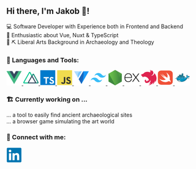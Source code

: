 ## Hi there, I'm Jakob 👋!

💻 Software Developer with Experience both in Frontend and Backend  
🤩 Enthusiastic about Vue, Nuxt & TypeScript  
📖 ⛏ Liberal Arts Background in Archaeology and Theology  
  

### 🧰 Languages and Tools:
<a href="https://vuejs.org/" target="_blank" rel="noreferrer"> 
    <img src="https://raw.githubusercontent.com/devicons/devicon/master/icons/vuejs/vuejs-original.svg" alt="vuejs" width="40" height="40"/>
</a>
<a href="https://nuxt.com" target="_blank" rel="noreferrer"> 
    <img src="https://raw.githubusercontent.com/devicons/devicon/master/icons/nuxtjs/nuxtjs-original.svg" alt="nuxtjs" width="40" height="40"/>
</a>
<a href="https://www.typescriptlang.org/" target="_blank" rel="noreferrer"> 
    <img src="https://raw.githubusercontent.com/devicons/devicon/master/icons/typescript/typescript-original.svg" alt="typescript" width="40" height="40"/>
</a>
<a href="https://developer.mozilla.org/en-US/docs/Web/JavaScript" target="_blank" rel="noreferrer"> 
    <img src="https://raw.githubusercontent.com/devicons/devicon/master/icons/javascript/javascript-original.svg" alt="javascript" width="40" height="40"/>
</a>
<a href="https://vuetifyjs.com/" target="_blank" rel="noreferrer"> 
    <img src="https://raw.githubusercontent.com/devicons/devicon/master/icons/vuetify/vuetify-original.svg" alt="docker" width="40" height="40"/>
</a>
<a href="https://tailwindcss.com" target="_blank" rel="noreferrer"> 
    <img src="https://raw.githubusercontent.com/devicons/devicon/master/icons/tailwindcss/tailwindcss-original.svg" alt="docker" width="40" height="40"/>
</a>
<a href="https://nodejs.org" target="_blank" rel="noreferrer"> 
    <img src="https://raw.githubusercontent.com/devicons/devicon/master/icons/nodejs/nodejs-original.svg" alt="nodejs" width="40" height="40"/>
</a>
<a href="https://expressjs.com" target="_blank" rel="noreferrer"> 
    <img src="https://raw.githubusercontent.com/devicons/devicon/master/icons/express/express-original.svg" alt="docker" width="40" height="40"/>
</a>
<a href="https://nestjs.com/" target="_blank" rel="noreferrer"> 
    <img src="https://raw.githubusercontent.com/devicons/devicon/master/icons/nestjs/nestjs-original.svg" alt="nestjs" width="40" height="40"/>
</a>
<a href="https://swift.org/" target="_blank" rel="noreferrer"> 
    <img src="https://raw.githubusercontent.com/devicons/devicon/master/icons/swift/swift-original.svg" alt="docker" width="40" height="40"/>
</a>
<a href="https://www.docker.com/" target="_blank" rel="noreferrer"> 
    <img src="https://raw.githubusercontent.com/devicons/devicon/master/icons/docker/docker-original.svg" alt="docker" width="40" height="40"/>
</a>


 ### 🏗 Currently working on ...
... a tool to easily find ancient archaeological sites  
... a browser game simulating the art world  
  

### 💬 Connect with me:
<a href="https://www.linkedin.com/in/jakob-kempendorf" target="_blank">
    <img align="center" src="https://raw.githubusercontent.com/devicons/devicon/master/icons/linkedin/linkedin-original.svg" alt="jakob-kempendorf" height="40" width="40" />
</a>
